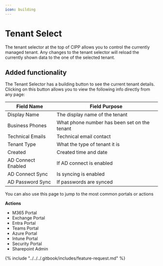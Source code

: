 ```yaml
---
icon: building
---
```


# Tenant Select

The tenant selector at the top of CIPP allows you to control the currently managed tenant. Any changes to the tenant selector will reload the currently shown data to the one of the selected tenant.

## Added functionality

The Tenant Selector has a building button to see the current tenant details. Clicking on this button allows you to view the following info directly from any page:

| Field Name         | Field Purpose                                |
| ------------------ | -------------------------------------------- |
| Display Name       | The display name of the tenant               |
| Business Phones    | What phone number has been set on the tenant |
| Technical Emails   | Technical email contact                      |
| Tenant Type        | What the type of tenant it is                |
| Created            | Created time and date                        |
| AD Connect Enabled | If AD connect is enabled                     |
| AD Connect Sync    | Is syncing is enabled                        |
| AD Password Sync   | If passwords are synced                      |

You can also use this page to jump to the most common portals or actions

**Actions**

* M365 Portal
* Exchange Portal
* Entra Portal
* Teams Portal
* Azure Portal
* Intune Portal
* Security Portal
* Sharepoint Admin



{% include "../../../.gitbook/includes/feature-request.md" %}
